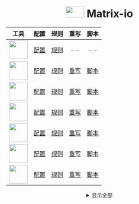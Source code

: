 <div align="center">
  <h1> <img src="https://raw.githubusercontent.com/Centralmatrix3/Scripts/master/Gallery/Color/1024-007.png" height="30" width="50"> Matrix-io </h1>
</div>

<div align="center">

| 工具 | 配置 | 规则 | 重写 | 脚本 |
| :----: | :----: | :----: | :----: | :----: |
| <img src="https://raw.githubusercontent.com/Centralmatrix3/Scripts/master/Gallery/Color/1024-Clash.png" align="center" height="50" width="50"> | [配置](https://raw.githubusercontent.com/Centralmatrix3/Matrix-io/master/Clash/Matrix.yaml) | [规则](https://github.com/Centralmatrix3/Matrix-io/tree/master/Clash/Ruleset) | - - | - - |
| <img src="https://raw.githubusercontent.com/Centralmatrix3/Scripts/master/Gallery/Color/1024-Egern.png" align="center" height="50" width="50"> | [配置](https://raw.githubusercontent.com/Centralmatrix3/Matrix-io/master/Egern/Matrix.yaml) | [规则](https://github.com/Centralmatrix3/Matrix-io/tree/master/Egern/Ruleset) | [重写](https://github.com/Centralmatrix3/Matrix-io/tree/master/Egern/Rewrite) | [脚本](https://github.com/Centralmatrix3/Matrix-io/tree/master/Egern/Scripts) |
| <img src="https://raw.githubusercontent.com/Centralmatrix3/Scripts/master/Gallery/Color/1024-Loon.png" align="center" height="50" width="50"> | [配置](https://raw.githubusercontent.com/Centralmatrix3/Matrix-io/master/Loon/Matrix.conf) | [规则](https://github.com/Centralmatrix3/Matrix-io/tree/master/Loon/Ruleset) | [重写](https://github.com/Centralmatrix3/Matrix-io/tree/master/Loon/Rewrite) | [脚本](https://github.com/Centralmatrix3/Matrix-io/tree/master/Loon/Scripts) |
| <img src="https://raw.githubusercontent.com/Centralmatrix3/Scripts/master/Gallery/Color/1024-QuantumultX.png" align="center" height="50" width="50"> | [配置](https://raw.githubusercontent.com/Centralmatrix3/Matrix-io/master/QuantumultX/Matrix.conf) | [规则](https://github.com/Centralmatrix3/Matrix-io/tree/master/QuantumultX/Ruleset) | [重写](https://github.com/Centralmatrix3/Matrix-io/tree/master/QuantumultX/Rewrite) | [脚本](https://github.com/Centralmatrix3/Matrix-io/tree/master/QuantumultX/Scripts) |
| <img src="https://raw.githubusercontent.com/Centralmatrix3/Scripts/master/Gallery/Color/1024-Shadowrocket.png" align="center" height="50" width="50"> | [配置](https://raw.githubusercontent.com/Centralmatrix3/Matrix-io/master/Shadowrocket/Matrix.conf) | [规则](https://github.com/Centralmatrix3/Matrix-io/tree/master/Shadowrocket/Ruleset) | [重写](https://github.com/Centralmatrix3/Matrix-io/tree/master/Shadowrocket/Rewrite) | [脚本](https://github.com/Centralmatrix3/Matrix-io/tree/master/Shadowrocket/Scripts) |
| <img src="https://raw.githubusercontent.com/Centralmatrix3/Scripts/master/Gallery/Color/1024-Stash.png" align="center" height="50" width="50"> | [配置](https://raw.githubusercontent.com/Centralmatrix3/Matrix-io/master/Stash/Matrix.yaml) | [规则](https://github.com/Centralmatrix3/Matrix-io/tree/master/Stash/Ruleset) | [重写](https://github.com/Centralmatrix3/Matrix-io/tree/master/Stash/Rewrite) | [脚本](https://github.com/Centralmatrix3/Matrix-io/tree/master/Stash/Scripts) |
| <img src="https://raw.githubusercontent.com/Centralmatrix3/Scripts/master/Gallery/Color/1024-Surge.png" align="center" height="50" width="50"> | [配置](https://raw.githubusercontent.com/Centralmatrix3/Matrix-io/master/Surge/Matrix.conf) | [规则](https://github.com/Centralmatrix3/Matrix-io/tree/master/Surge/Ruleset) | [重写](https://github.com/Centralmatrix3/Matrix-io/tree/master/Surge/Rewrite) | [脚本](https://github.com/Centralmatrix3/Matrix-io/tree/master/Surge/Scripts) |

</div>

<details>
  <summary align="center">显示全部</summary>

<div align="center">

| 免责声明与项目说明 |
| :----: |
| 本项目中所有的资源文件，禁止用于商业或非法目的、禁止任何公众号或自媒体进行任何形式的转载和发布。否则后果自负。 |
| 本项目中所有的资源内容主要是用于学习以及研究。不能保证本项目内容的合法性、准确性、完整性和有效性。 |
| 如果任何个人或组织认为该项目中的内容可能涉嫌侵犯其权利，则应该及时通知并提供身份证明以及所有权证明。我将在收到认证文件后删除相关的内容。 |
| 本项目只收集和整理开源项目的规则和重写以及脚本。在该基础上进行修改满足我的需求作为自用库使用，本项目的所有贡献者并不负责维护规则和重写以及脚本。 |
| 本项目所有规则和重写以及脚本数据都来自互联网。不保证其所有资源的可用性。不生产规则只是开源规则的搬运工。特别感谢开源规则项目作者的默默辛勤付出。 |
| 本项目不对资源内容负责。包括但不限于内容的真实性、准确性、合法性。使用本项目所造成的一切后果与本项目中的所有贡献者无关，由使用的个人或组织完全承担。 |
| 以任何方式查看本项目的个人或组织和直接或间接使用本项目任何资源内容的使用者都应仔细阅读本声明。本人保留随时对免责声明进行补充或更改的权利。直接或间接使用并复制任何本项目相关内容的个人或组织，则已接受本项目的免责声明。 |

| 特别感谢 | 特别感谢 |
| :----: | :----: |
| 规则 | 重写 |
| [ACL4SSR](https://github.com/ACL4SSR) | [ScriptHub](https://github.com/Script-Hub-Org) |
| [blackmatrix7](https://github.com/blackmatrix7) | [SubStore](https://github.com/sub-store-org) |
| [DivineEngine](https://github.com/DivineEngine) | [RuCu6](https://github.com/RuCu6) |
| [Loyalsoldier](https://github.com/Loyalsoldier) | [kokoryh](https://github.com/kokoryh) |
| [LM-Firefly](https://github.com/LM-Firefly) | [blackmatrix7](https://github.com/blackmatrix7) |
| | [Maasea](https://github.com/Maasea) |
| 脚本 | [Chavyleung](https://github.com/chavyleung) |
| [KOP-XIAO](https://github.com/KOP-XIAO) | [keywos](https://github.com/keywos) |
| [app2smile](https://github.com/app2smile) | [githubdulong](https://github.com/githubdulong) |
| [yichahucha](https://github.com/yichahucha) | [app2smile](https://github.com/app2smile) |
| [I-am-R-E](https://github.com/I-am-R-E) | [ddgksf2013](https://github.com/ddgksf2013) |
| [NobyDa](https://github.com/NobyDa) | [fmz200](https://github.com/fmz200) |
| | [DivineEngine](https://github.com/DivineEngine) |
| 图标 | [mieqq](https://github.com/mieqq) |
| [Orz-3](https://github.com/Orz-3) | [xream](https://github.com/xream) |
| [fmz200](https://github.com/fmz200) | [CKYB](https://github.com/chengkongyiban) |
| [koolson](https://github.com/koolson) | [Pemg-YM](https://github.com/Peng-YM) |
| | [NobyDa](https://github.com/NobyDa) |
| 其余 | [Semporia](https://github.com/Semporia) |
| [Repcz](https://github.com/Repcz) | [zmqcherish](https://github.com/zmqcherish) |

</div>

</details>